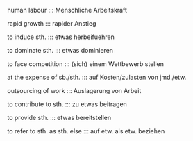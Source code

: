human labour ::: Menschliche Arbeitskraft

<!--SR:!2024-10-09,16,306-->

rapid growth ::: rapider Anstieg

<!--SR:!2024-10-07,14,296-->

to induce sth. ::: etwas herbeifuehren

<!--SR:!2024-10-07,14,296-->

to dominate sth. ::: etwas dominieren
<!--SR:!2024-09-29,4,270!2000-01-01,1,250-->

<!--SR:!2024-10-10,17,306-->

to face competition ::: (sich) einem Wettbewerb stellen
<!--SR:!2024-09-29,4,276!2000-01-01,1,250-->

<!--SR:!2024-10-08,15,296-->

at the expense of sb./sth. ::: auf Kosten/zulasten von jmd./etw.

<!--SR:!2024-10-06,13,294-->

outsourcing of work ::: Auslagerung von Arbeit
<!--SR:!2000-01-01,1,250!2024-09-29,4,276-->

<!--SR:!2024-10-07,14,292-->

to contribute to sth. ::: zu etwas beitragen

<!--SR:!2024-10-08,15,296-->

to provide sth. ::: etwas bereitstellen
<!--SR:!2000-01-01,1,250!2024-09-29,4,270-->

<!--SR:!2024-10-07,14,296-->

to refer to sth. as sth. else ::: auf etw. als etw. beziehen
<!--SR:!2000-01-01,1,250!2024-09-29,4,270-->

<!--SR:!2024-10-11,18,304-->